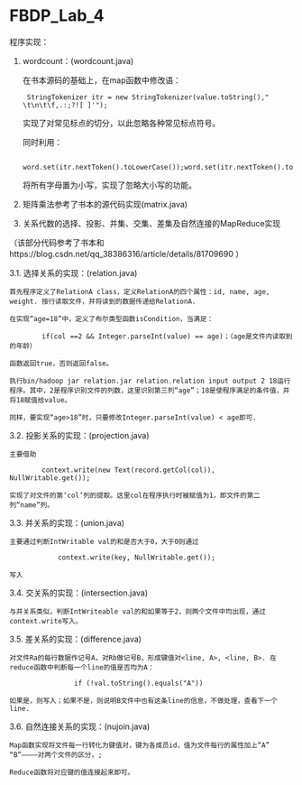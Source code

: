 # FBDP_Lab_4
程序实现：
1. wordcount：(wordcount.java)

	在书本源码的基础上，在map函数中修改语：
	
		StringTokenizer itr = new StringTokenizer(value.toString()," \t\n\t\f,.:;?![ ]'");
		
	实现了对常见标点的切分，以此忽略各种常见标点符号。
	
	同时利用：
	
		word.set(itr.nextToken().toLowerCase());word.set(itr.nextToken().toLowerCase());
		
	将所有字母置为小写，实现了忽略大小写的功能。
	
2. 矩阵乘法参考了书本的源代码实现(matrix.java)

3. 关系代数的选择、投影、并集、交集、差集及自然连接的MapReduce实现 

（该部分代码参考了书本和https://blog.csdn.net/qq_38386316/article/details/81709690 ）
	
3.1. 选择关系的实现：(relation.java)

	首先程序定义了RelationA class，定义RelationA的四个属性：id, name, age, weight. 按行读取文件，并将读到的数据传递给RelationA. 
	
	在实现“age=18”中，定义了布尔类型函数isCondition，当满足：
	
			if(col ==2 && Integer.parseInt(value) == age)；（age是文件内读取到的年龄）
			
	函数返回true，否则返回false。
	
	执行bin/hadoop jar relation.jar relation.relation input output 2 18运行程序。其中，2是程序识别文件的列数，这里识别第三列“age”；18是使程序满足的条件值，并将18赋值给value。
	
	同样，要实现“age>18”时，只要修改Integer.parseInt(value) < age即可.

3.2. 投影关系的实现：(projection.java)

	主要借助
	
			context.write(new Text(record.getCol(col)), NullWritable.get());
			
	实现了对文件的第‘col’列的提取。这里col在程序执行时被赋值为1，即文件的第二列“name”列。
	
3.3. 并关系的实现：(union.java)

	主要通过判断IntWritable val的和是否大于0，大于0则通过
	
				context.write(key, NullWritable.get());
				
	写入

3.4. 交关系的实现：(intersection.java)

	与并关系类似，判断IntWriteable val的和如果等于2，则两个文件中均出现，通过context.write写入。
	
3.5. 差关系的实现：(difference.java)

	对文件Ra的每行数据作记号A，对Rb做记号B，形成键值对<line, A>, <line, B>. 在reduce函数中判断每一个line的值是否均为A：
	
					if (!val.toString().equals("A"))
					
	如果是，则写入；如果不是，则说明B文件中也有这条line的信息，不做处理，查看下一个line.
	
3.6. 自然连接关系的实现：(nujoin.java)

	Map函数实现将文件每一行转化为键值对，键为各成员id，值为文件每行的属性加上“A” “B”————对两个文件的区分，; 
	
	Reduce函数将对应键的值连接起来即可。
